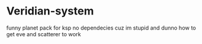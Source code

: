 # Veridian-system
funny planet pack for ksp
no dependecies cuz im stupid and dunno how to get eve and scatterer to work
